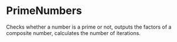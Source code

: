 # PrimeNumbers
Checks whether a number is a prime or not,
outputs the factors of a composite number,
calculates the number of iterations.
